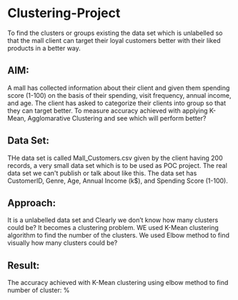 # Clustering-Project

To find the clusters or groups existing the data set which is unlabelled so that the mall client can target their loyal customers better with their liked products in a better way.


## AIM:

A mall has collected information about their client and given them spending score (1-100) on the basis of their spending, visit
frequency, annual income, and age. The client has asked to categorize their clients into group so that they can target better.
To measure accuracy achieved with applying K-Mean, Agglomarative Clustering and see which will perform better?

## Data Set:

THe data set is called Mall_Customers.csv given by the client having 200 records, a very small data set which is to be used as POC project. The real data set we can't publish or talk about like this. The data set has CustomerID,	Genre,	Age,	Annual Income (k$), and 	Spending Score (1-100).


## Approach:

 It is a unlabelled data set and Clearly we don’t know how many clusters could be? It becomes a clustering problem. WE used K-Mean clustering algorithm to find the number of the clusters. We used Elbow method to find visually how many clusters could be?
 
 ## Result:
 
The accuracy achieved with K-Mean clustering using elbow method to find number of cluster: %
